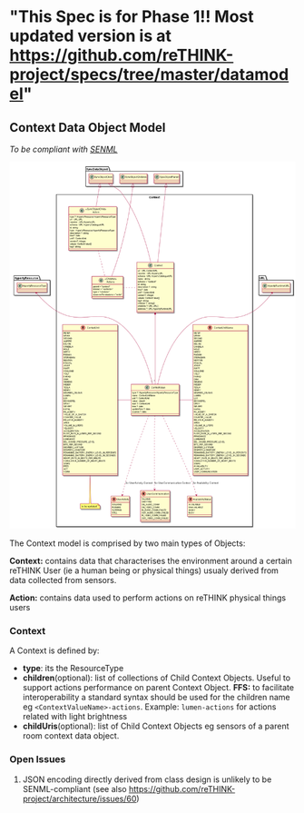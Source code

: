 "This Spec is for Phase 1!! Most updated version is at https://github.com/reTHINK-project/specs/tree/master/datamodel" 
========== 
## Context Data Object Model

*To be compliant with [SENML](https://tools.ietf.org/html/draft-jennings-core-senml-01)*

![Context Data Object Model](Context.png)

The Context model is comprised by two main types of Objects:

**Context:** contains data that characterises the environment around a certain reTHINK User (ie a human being or physical things) usualy derived from data collected from sensors.

**Action:** contains data used to perform actions on reTHINK physical things users

### Context

A Context is defined by:

- **type**: its the ResourceType
- **children**(optional): list of collections of Child Context Objects. Useful to support actions performance on parent Context Object. **FFS:** to facilitate interoperability a standard syntax should be used for the children name eg `<ContextValueName>-actions`. Example: `lumen-actions` for actions related with light brightness
- **childUris**(optional): list of Child Context Objects eg sensors of a parent room context data object.

### Open Issues
1. JSON encoding directly derived from class design is unlikely to be SENML-compliant (see also https://github.com/reTHINK-project/architecture/issues/60)
